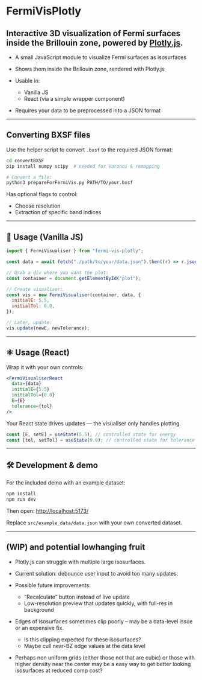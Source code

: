 # **FermiVisPlotly**

## Interactive 3D visualization of Fermi surfaces inside the Brillouin zone, powered by [Plotly.js](https://plotly.com/javascript/).

- A small JavaScript module to visualize Fermi surfaces as isosurfaces
- Shows them inside the Brillouin zone, rendered with Plotly.js
- Usable in:

  - Vanilla JS
  - React (via a simple wrapper component)

- Requires your data to be preprocessed into a JSON format

---

## **Converting BXSF files**

Use the helper script to convert `.bxsf` to the required JSON format:

```bash
cd convertBXSF
pip install numpy scipy  # needed for Voronoi & remapping

# Convert a file:
python3 prepareForFermiVis.py PATH/TO/your.bxsf
```

Has optional flags to control:

- Choose resolution
- Extraction of specific band indices

---

## 🚀 **Usage (Vanilla JS)**

```js
import { FermiVisualiser } from "fermi-vis-plotly";

const data = await fetch("./path/to/your/data.json").then((r) => r.json());

// Grab a div where you want the plot:
const container = document.getElementById("plot");

// Create visualiser:
const vis = new FermiVisualiser(container, data, {
  initialE: 5.5,
  initialTol: 0.0,
});

// Later, update:
vis.update(newE, newTolerance);
```

---

## ⚛ **Usage (React)**

Wrap it with your own controls:

```jsx
<FermiVisualiserReact
  data={data}
  initialE={5.5}
  initialTol={0.0}
  E={E}
  tolerance={tol}
/>
```

Your React state drives updates — the visualiser only handles plotting.

```js
const [E, setE] = useState(5.5); // controlled state for energy
const [tol, setTol] = useState(0.0); // controlled state for tolerance
```

---

## 🛠 **Development & demo**

For the included demo with an example dataset:

```bash
npm install
npm run dev
```

Then open: [http://localhost:5173/](http://localhost:5173/)

Replace `src/example_data/data.json` with your own converted dataset.

---

## **(WIP) and potential lowhanging fruit**

- Plotly.js can struggle with multiple large isosurfaces.
- Current solution: debounce user input to avoid too many updates.
- Possible future improvements:

  - “Recalculate” button instead of live update
  - Low-resolution preview that updates quickly, with full-res in background

- Edges of isosurfaces sometimes clip poorly – may be a data-level issue or an expensive fix.

  - Is this clipping expected for these isosurfaces?
  - Maybe cull near-BZ edge values at the data level

- Perhaps non uniform grids (either those not that are cubic) or those with higher density near the center may be a easy way to get better looking isosurfaces at reduced comp cost?
